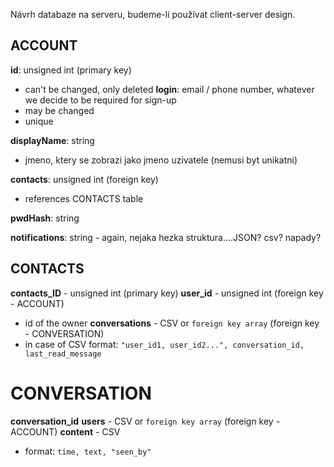Návrh databaze na serveru, budeme-li používat client-server design.
## ACCOUNT
**id**: unsigned int (primary key)
- can't be changed, only deleted
**login**: email / phone number, whatever we decide to be required for sign-up  
- may be changed
- unique

**displayName**: string  
- jmeno, ktery se zobrazi jako jmeno uzivatele (nemusi byt unikatni)

**contacts**: unsigned int (foreign key)
- references CONTACTS table
    
**pwdHash**: string

**notifications**: string
    - again, nejaka hezka struktura....JSON? csv? napady?
    
## CONTACTS
**contacts_ID** - unsigned int (primary key)
**user_id** - unsigned int (foreign key - ACCOUNT)
- id of the owner
**conversations** - CSV or `foreign key array` (foreign key - CONVERSATION)
- in case of CSV format: `"user_id1, user_id2...", conversation_id, last_read_message`
    
# CONVERSATION
**conversation_id**
**users** - CSV or `foreign key array` (foreign key - ACCOUNT)
**content** - CSV
* format: `time, text, "seen_by"`
    
